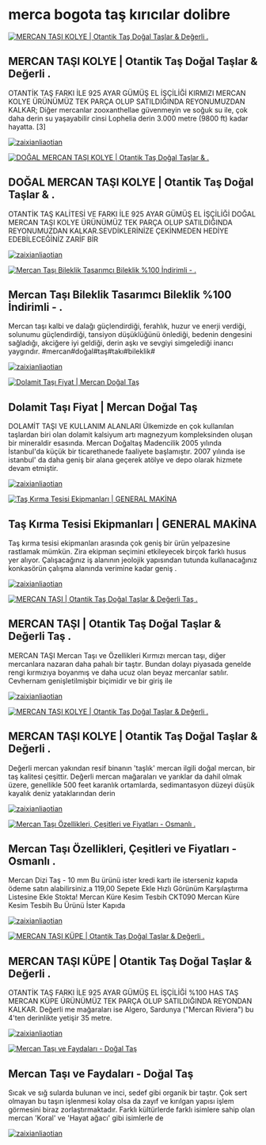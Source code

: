 # merca bogota taş kırıcılar dolibre
<a href="https://mnn.zoosnet.net/LR/Chatpre.aspx?id=MNN94995150&p=https://topgrinding.com/" target="_blank">![MERCAN TAŞI KOLYE | Otantik Taş Doğal Taşlar & Değerli .](https://github.com/technlg/images/blob/main/13.jpg)</a>
## MERCAN TAŞI KOLYE | Otantik Taş Doğal Taşlar & Değerli .
OTANTİK TAŞ FARKI İLE 925 AYAR GÜMÜŞ EL İŞÇİLİĞİ KIRMIZI MERCAN KOLYE ÜRÜNÜMÜZ TEK PARÇA OLUP SATILDIĞINDA REYONUMUZDAN KALKAR; Diğer mercanlar zooxanthellae güvenmeyin ve soğuk su ile, çok daha derin su yaşayabilir cinsi Lophelia derin 3.000 metre (9800 ft) kadar hayatta. [3]
<a href="https://mnn.zoosnet.net/LR/Chatpre.aspx?id=MNN94995150&p=https://topgrinding.com/" target="_blank"><img src="https://github.com/technlg/images/raw/main/chat11.jpg" alt="zaixianliaotian"/></a><a href="//whatsapp.shibangsoft.com/WhatsApp.php" ><img src="https://github.com/technlg/images/raw/main/chat11.png" alt=""></a>
<a href="https://mnn.zoosnet.net/LR/Chatpre.aspx?id=MNN94995150&p=https://topgrinding.com/" target="_blank">![DOĞAL MERCAN TAŞI KOLYE | Otantik Taş Doğal Taşlar & .](https://github.com/technlg/images/blob/main/54.jpg)</a>
## DOĞAL MERCAN TAŞI KOLYE | Otantik Taş Doğal Taşlar & .
OTANTİK TAŞ KALİTESİ VE FARKI İLE 925 AYAR GÜMÜŞ EL İŞÇİLİĞİ DOĞAL MERCAN TAŞI KOLYE ÜRÜNÜMÜZ TEK PARÇA OLUP SATILDIĞINDA REYONUMUZDAN KALKAR.SEVDİKLERİNİZE ÇEKİNMEDEN HEDİYE EDEBİLECEĞİNİZ ZARİF BİR
<a href="https://mnn.zoosnet.net/LR/Chatpre.aspx?id=MNN94995150&p=https://topgrinding.com/" target="_blank"><img src="https://github.com/technlg/images/raw/main/chat11.jpg" alt="zaixianliaotian"/></a><a href="//whatsapp.shibangsoft.com/WhatsApp.php" ><img src="https://github.com/technlg/images/raw/main/chat11.png" alt=""></a>
<a href="https://mnn.zoosnet.net/LR/Chatpre.aspx?id=MNN94995150&p=https://topgrinding.com/" target="_blank">![Mercan Taşı Bileklik Tasarımcı Bileklik %100 İndirimli - .](https://github.com/technlg/images/blob/main/1.jpg)</a>
## Mercan Taşı Bileklik Tasarımcı Bileklik %100 İndirimli - .
Mercan taşı kalbi ve dalağı güçlendirdiği, ferahlık, huzur ve enerji verdiği, solunumu güçlendirdiği, tansiyon düşüklüğünü önlediği, bedenin dengesini sağladığı, akciğere iyi geldiği, derin aşkı ve sevgiyi simgelediği inancı yaygındır. #mercan#doğal#taş#takı#bileklik#
<a href="https://mnn.zoosnet.net/LR/Chatpre.aspx?id=MNN94995150&p=https://topgrinding.com/" target="_blank"><img src="https://github.com/technlg/images/raw/main/chat11.jpg" alt="zaixianliaotian"/></a><a href="//whatsapp.shibangsoft.com/WhatsApp.php" ><img src="https://github.com/technlg/images/raw/main/chat11.png" alt=""></a>
<a href="https://mnn.zoosnet.net/LR/Chatpre.aspx?id=MNN94995150&p=https://topgrinding.com/" target="_blank">![Dolamit Taşı Fiyat | Mercan Doğal Taş](https://github.com/technlg/images/blob/main/23.jpg)</a>
## Dolamit Taşı Fiyat | Mercan Doğal Taş
DOLAMİT TAŞI VE KULLANIM ALANLARI Ülkemizde en çok kullanılan taşlardan biri olan dolamit kalsiyum artı magnezyum kompleksinden oluşan bir mineraldir esasında. Mercan Doğaltaş Madencilik 2005 yılında İstanbul'da küçük bir ticarethanede faaliyete başlamıştır. 2007 yılında ise istanbul' da daha geniş bir alana geçerek atölye ve depo olarak hizmete devam etmiştir.
<a href="https://mnn.zoosnet.net/LR/Chatpre.aspx?id=MNN94995150&p=https://topgrinding.com/" target="_blank"><img src="https://github.com/technlg/images/raw/main/chat11.jpg" alt="zaixianliaotian"/></a><a href="//whatsapp.shibangsoft.com/WhatsApp.php" ><img src="https://github.com/technlg/images/raw/main/chat11.png" alt=""></a>
<a href="https://mnn.zoosnet.net/LR/Chatpre.aspx?id=MNN94995150&p=https://topgrinding.com/" target="_blank">![Taş Kırma Tesisi Ekipmanları | GENERAL MAKİNA](https://github.com/technlg/images/blob/main/15.jpg)</a>
## Taş Kırma Tesisi Ekipmanları | GENERAL MAKİNA
Taş kırma tesisi ekipmanları arasında çok geniş bir ürün yelpazesine rastlamak mümkün. Zira ekipman seçimini etkileyecek birçok farklı husus yer alıyor. Çalışacağınız iş alanının jeolojik yapısından tutunda kullanacağınız konkasörün çalışma alanında verimine kadar geniş .
<a href="https://mnn.zoosnet.net/LR/Chatpre.aspx?id=MNN94995150&p=https://topgrinding.com/" target="_blank"><img src="https://github.com/technlg/images/raw/main/chat11.jpg" alt="zaixianliaotian"/></a><a href="//whatsapp.shibangsoft.com/WhatsApp.php" ><img src="https://github.com/technlg/images/raw/main/chat11.png" alt=""></a>
<a href="https://mnn.zoosnet.net/LR/Chatpre.aspx?id=MNN94995150&p=https://topgrinding.com/" target="_blank">![MERCAN TAŞI | Otantik Taş Doğal Taşlar & Değerli Taş .](https://github.com/technlg/images/blob/main/31.jpg)</a>
## MERCAN TAŞI | Otantik Taş Doğal Taşlar & Değerli Taş .
MERCAN TAŞI Mercan Taşı ve Özellikleri Kırmızı mercan taşı, diğer mercanlara nazaran daha pahalı bir taştır. Bundan dolayı piyasada genelde rengi kırmızıya boyanmış ve daha ucuz olan beyaz mercanlar satılır. Cevhernam genişletilmişbir biçimidir ve bir giriş ile 
<a href="https://mnn.zoosnet.net/LR/Chatpre.aspx?id=MNN94995150&p=https://topgrinding.com/" target="_blank"><img src="https://github.com/technlg/images/raw/main/chat11.jpg" alt="zaixianliaotian"/></a><a href="//whatsapp.shibangsoft.com/WhatsApp.php" ><img src="https://github.com/technlg/images/raw/main/chat11.png" alt=""></a>
<a href="https://mnn.zoosnet.net/LR/Chatpre.aspx?id=MNN94995150&p=https://topgrinding.com/" target="_blank">![MERCAN TAŞI KOLYE | Otantik Taş Doğal Taşlar & Değerli .](https://github.com/technlg/images/blob/main/63.jpg)</a>
## MERCAN TAŞI KOLYE | Otantik Taş Doğal Taşlar & Değerli .
Değerli mercan yakından resif binanın 'taşlık' mercan ilgili doğal mercan, bir taş kalitesi çeşittir. Değerli mercan mağaraları ve yarıklar da dahil olmak üzere, genellikle 500 feet karanlık ortamlarda, sedimantasyon düzeyi düşük kayalık deniz yataklarından derin 
<a href="https://mnn.zoosnet.net/LR/Chatpre.aspx?id=MNN94995150&p=https://topgrinding.com/" target="_blank"><img src="https://github.com/technlg/images/raw/main/chat11.jpg" alt="zaixianliaotian"/></a><a href="//whatsapp.shibangsoft.com/WhatsApp.php" ><img src="https://github.com/technlg/images/raw/main/chat11.png" alt=""></a>
<a href="https://mnn.zoosnet.net/LR/Chatpre.aspx?id=MNN94995150&p=https://topgrinding.com/" target="_blank">![Mercan Taşı Özellikleri, Çeşitleri ve Fiyatları - Osmanlı .](https://github.com/technlg/images/blob/main/14.jpg)</a>
## Mercan Taşı Özellikleri, Çeşitleri ve Fiyatları - Osmanlı .
Mercan Dizi Taş - 10 mm Bu ürünü ister kredi kartı ile isterseniz kapıda ödeme satın alabilirsiniz.a 119,00 Sepete Ekle Hızlı Görünüm Karşılaştırma Listesine Ekle Stokta! Mercan Küre Kesim Tesbih CKT090 Mercan Küre Kesim Tesbih Bu Ürünü İster Kapıda 
<a href="https://mnn.zoosnet.net/LR/Chatpre.aspx?id=MNN94995150&p=https://topgrinding.com/" target="_blank"><img src="https://github.com/technlg/images/raw/main/chat11.jpg" alt="zaixianliaotian"/></a><a href="//whatsapp.shibangsoft.com/WhatsApp.php" ><img src="https://github.com/technlg/images/raw/main/chat11.png" alt=""></a>
<a href="https://mnn.zoosnet.net/LR/Chatpre.aspx?id=MNN94995150&p=https://topgrinding.com/" target="_blank">![MERCAN TAŞI KÜPE | Otantik Taş Doğal Taşlar & Değerli .](https://github.com/technlg/images/blob/main/1.jpg)</a>
## MERCAN TAŞI KÜPE | Otantik Taş Doğal Taşlar & Değerli .
OTANTİK TAŞ FARKI İLE 925 AYAR GÜMÜŞ EL İŞÇİLİĞİ %100 HAS TAŞ MERCAN KÜPE ÜRÜNÜMÜZ TEK PARÇA OLUP SATILDIĞINDA REYONDAN KALKAR. Değerli me mağaraları ise Algero, Sardunya ("Mercan Riviera") bu 4'ten derinlikte yetişir 35 metre.
<a href="https://mnn.zoosnet.net/LR/Chatpre.aspx?id=MNN94995150&p=https://topgrinding.com/" target="_blank"><img src="https://github.com/technlg/images/raw/main/chat11.jpg" alt="zaixianliaotian"/></a><a href="//whatsapp.shibangsoft.com/WhatsApp.php" ><img src="https://github.com/technlg/images/raw/main/chat11.png" alt=""></a>
<a href="https://mnn.zoosnet.net/LR/Chatpre.aspx?id=MNN94995150&p=https://topgrinding.com/" target="_blank">![Mercan Taşı ve Faydaları - Doğal Taş](https://github.com/technlg/images/blob/main/25.jpg)</a>
## Mercan Taşı ve Faydaları - Doğal Taş
Sıcak ve sığ sularda bulunan ve inci, sedef gibi organik bir taştır. Çok sert olmayan bu taşın işlenmesi kolay olsa da zayıf ve kırılgan yapısı işlem görmesini biraz zorlaştırmaktadır. Farklı kültürlerde farklı isimlere sahip olan mercan 'Koral' ve 'Hayat ağacı' gibi isimlerle de
<a href="https://mnn.zoosnet.net/LR/Chatpre.aspx?id=MNN94995150&p=https://topgrinding.com/" target="_blank"><img src="https://github.com/technlg/images/raw/main/chat11.jpg" alt="zaixianliaotian"/></a><a href="//whatsapp.shibangsoft.com/WhatsApp.php" ><img src="https://github.com/technlg/images/raw/main/chat11.png" alt=""></a>
